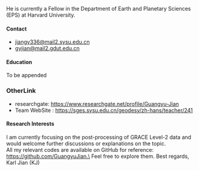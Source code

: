 

He is currently a Fellow in the Department of Earth and Planetary Sciences (EPS) at Harvard University.

#### Contact

- jiangy336@mail2.sysu.edu.cn 
- gyjian@mail2.gdut.edu.cn

#### Education
To be appended

### OtherLink
- researchgate: https://www.researchgate.net/profile/Guangyu-Jian
- Team WebSite : https://sges.sysu.edu.cn/geodesy/zh-hans/teacher/241

#### Research Interests
I am currently focusing on the post-processing of GRACE Level-2 data and would welcome further discussions or explanations on the topic.\
All my relevant codes are available on GitHub for reference: https://github.com/GuangyuJian.\
Feel free to explore them. 
Best regards, Karl Jian (KJ)

